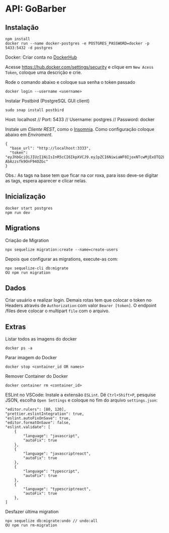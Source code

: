 # API: GoBarber

## Instalação

```
npm install
docker run --name docker-postgres -e POSTGRES_PASSWORD=docker -p 5433:5432 -d postgres
```

Docker: Criar conta no [DockerHub](https://hub.docker.com/)

Acesse https://hub.docker.com/settings/security e clique em `New Acess Token`, coloque uma descrição e crie.

Rode o comando abaixo e coloque sua senha o token passado

```
docker login --username <username>
```

Instalar Postbird (PostgreSQL GUI client)

```
sudo snap install postbird
```

Host: localhost // Port: 5433 // Username: postgres // Password: docker

Instale um *Cliente REST*, como o [Insomnia](https://insomnia.rest/download/). Como configuração coloque abaixo em *Enviroment*. 

```
{
  "base_url": "http://localhost:3333",
  "token": "eyJhbGciOiJIUzI1NiIsInR5cCI6IkpXVCJ9.eyJpZCI6NiwiaWF0IjoxNTcwMjExOTQ2LCJleHAiOjE1NzA4MTY3NDZ9.CEv5WoxlcO8hk5XUFbFIFz9v-AbAzzsfk9OnF94OZGc"
}
```
Obs.: As tags na base tem que ficar na cor roxa, para isso deve-se digitar as tags, espera aparecer e clicar nelas.

## Inicialização

```
docker start postgres
npm run dev
```

## Migrations

Criação de Migration

```
npx sequelize migration:create --name=create-users
```

Depois que configurar as migrations, execute-as com:
```
npx sequelize-cli db:migrate
OU npm run migration
```

## Dados
Criar usuário e realizar login. Demais rotas tem que colocar o token no Headers através de `Authorization` com valor `Bearer [token]`. O endpoint /files deve colocar o multipart `file` com o arquivo.

## Extras

Listar todos as imagens do docker

```
docker ps -a
```

Parar imagem do Docker

```
docker stop <container_id OR names>
```

Remover Container do Docker

```
docker container rm <container_id>
```

ESLint no VSCode: Instale a extensão `ESLint`. Dê `Ctrl+Shift+P`, pesquise JSON, escolha `Open Settings` e coloque no fim do arquivo `settings.json`:

```
"editor.rulers": [80, 120],
"prettier.eslintIntegration": true,
"eslint.autoFixOnSave": true,
"editor.formatOnSave": false,
"eslint.validate": [
    {
        "language": "javascript",
        "autoFix": true
    },
    {
        "language": "javascriptreact",
        "autoFix": true
    },
    {
        "language": "typescript",
        "autoFix": true
    },
    {
        "language": "typescriptreact",
        "autoFix": true
    },
]
```
Desfazer última migration
```
npx sequelize db:migrate:undo // undo:all
OU npm run rm-migration
```
